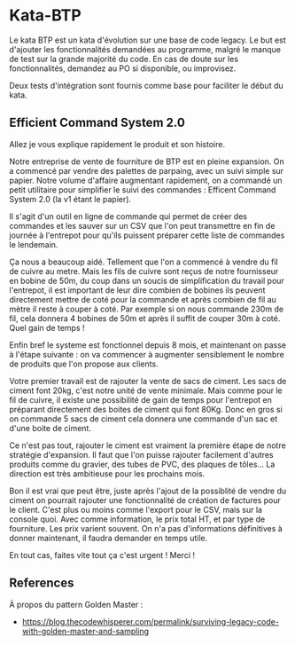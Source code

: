# Kata-BTP

Le kata BTP est un kata d'évolution sur une base de code legacy. Le but est
d'ajouter les fonctionnalités demandées au programme, malgré le manque de
test sur la grande majorité du code.
En cas de doute sur les fonctionnalités, demandez au PO si disponible, ou
improvisez.

Deux tests d'intégration sont fournis comme base pour faciliter le début du
kata.

## Efficient Command System 2.0

Allez je vous explique rapidement le produit et son histoire.

Notre entreprise de vente de fourniture de BTP est en pleine expansion. On a
commencé par vendre des palettes de parpaing, avec un suivi simple sur papier.
Notre volume d'affaire augmentant rapidement, on a commandé un petit
utilitaire pour simplifier le suivi des commandes : Efficent Command System 2.0
(la v1 étant le papier).

Il s'agit d'un outil en ligne de commande qui permet de créer des commandes et
les sauver sur un CSV que l'on peut transmettre en fin de journée à
l'entrepot pour qu'ils puissent préparer cette liste de commandes le lendemain.

Ça nous a beaucoup aidé. Tellement que l'on a commencé à vendre du fil de
cuivre au metre. Mais les fils de cuivre sont reçus de notre fournisseur en
bobine de 50m, du coup dans un soucis de simplification du travail pour
l'entrepot, il est important de leur dire combien de bobines ils peuvent
directement mettre de coté pour la commande et après combien de fil au mètre
il reste à couper à coté. Par exemple si on nous commande 230m de fil, cela
donnera 4 bobines de 50m et après il suffit de couper 30m à coté. Quel gain
de temps !

Enfin bref le systeme est fonctionnel depuis 8 mois, et maintenant on passe à
l'étape suivante : on va commencer à augmenter sensiblement le nombre de
produits que l'on propose aux clients.

Votre premier travail est de rajouter la vente de sacs de ciment. Les sacs de
ciment font 20kg, c'est notre unité de vente minimale. Mais comme pour le fil
de cuivre, il existe une possibilité de gain de temps pour l'entrepot en
préparant directement des boites de ciment qui font 80Kg. Donc en gros si on
commande 5 sacs de ciment cela donnera une commande d'un sac et d'une boite de
ciment.

Ce n'est pas tout, rajouter le ciment est vraiment la première étape de notre
stratégie d'expansion. Il faut que l'on puisse rajouter facilement d'autres
produits comme du gravier, des tubes de PVC, des plaques de tôles... La
direction est très ambitieuse pour les prochains mois.

Bon il est vrai que peut être, juste après l'ajout de la possiblité de
vendre du ciment on pourrait rajouter une fonctionnalité de création de
factures pour le client.
C'est plus ou moins comme l'export pour le CSV, mais sur la console quoi.
Avec comme information, le prix total HT, et par type de fourniture. Les prix
varient souvent. On n'a pas d'informations définitives à donner maintenant,
il faudra demander en temps utile.

En tout cas, faites vite tout ça c'est urgent ! Merci !

## References

À propos du pattern Golden Master :

- <https://blog.thecodewhisperer.com/permalink/surviving-legacy-code-with-golden-master-and-sampling>
